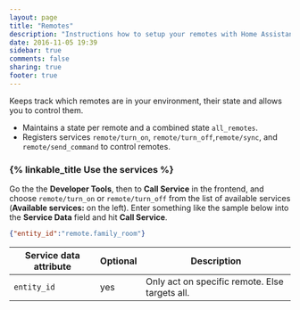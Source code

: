 ```yaml
---
layout: page
title: "Remotes"
description: "Instructions how to setup your remotes with Home Assistant."
date: 2016-11-05 19:39
sidebar: true
comments: false
sharing: true
footer: true
---
```


Keeps track which remotes are in your environment, their state and allows you to control them.

 * Maintains a state per remote and a combined state `all_remotes`.
 * Registers services `remote/turn_on`, `remote/turn_off`,`remote/sync`, and `remote/send_command` to control remotes.

### {% linkable_title Use the services %}

Go the the **Developer Tools**, then to **Call Service** in the frontend, and choose `remote/turn_on` or `remote/turn_off` from the list of available services (**Available services:** on the left). Enter something like the sample below into the **Service Data** field and hit **Call Service**.

```json
{"entity_id":"remote.family_room"}
```

| Service data attribute | Optional | Description |
| ---------------------- | -------- | ----------- |
| `entity_id`            |      yes | Only act on specific remote. Else targets all.

